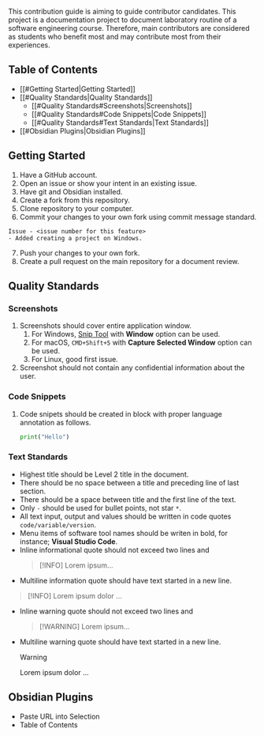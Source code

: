 This contribution guide is aiming to guide contributor candidates. This project is a documentation project to document laboratory routine of a software engineering course. Therefore, main contributors are considered as students who benefit most and may contribute most from their experiences. 
## Table of Contents

- [[#Getting Started|Getting Started]]
- [[#Quality Standards|Quality Standards]]
	- [[#Quality Standards#Screenshots|Screenshots]]
	- [[#Quality Standards#Code Snippets|Code Snippets]]
	- [[#Quality Standards#Text Standards|Text Standards]]
- [[#Obsidian Plugins|Obsidian Plugins]]
## Getting Started

1. Have a GitHub account.
2. Open an issue or show your intent in an existing issue.
3. Have git and Obsidian installed.
4. Create a fork from this repository.
5. Clone repository to your computer.
6. Commit your changes to your own fork using commit message standard.
```
Issue - <issue number for this feature>
- Added creating a project on Windows.
```
7. Push your changes to your own fork.
8. Create a pull request on the main repository for a document review.
## Quality Standards

### Screenshots

1. Screenshots should cover entire application window. 
	1. For Windows, [Snip Tool](https://support.microsoft.com/en-us/windows/use-snipping-tool-to-capture-screenshots-00246869-1843-655f-f220-97299b865f6b) with **Window** option can be used.
	2. For macOS, `CMD+Shift+5` with **Capture Selected Window** option can be used.
	3. For Linux, good first issue.
2. Screenshot should not contain any confidential information about the user.
### Code Snippets

1. Code snipets should be created in block with proper language annotation as follows.
	``` python
	print("Hello")
	```
### Text Standards

- Highest title should be Level 2 title in the document.
- There should be no space between a title and preceding line of last section.
- There should be a space between title and the first line of the text.
- Only `-` should be used for bullet points, not star `*`.
- All text input, output and values should be written in code quotes `code/variable/version`.
- Menu items of software tool names should be writen in bold, for instance; **Visual Studio Code**.
- Inline informational quote should not exceed two lines and
  >[!INFO] Lorem ipsum...
- Multiline information quote should have text started in a new line.
>[!INFO]
>Lorem ipsum dolor ...
- Inline warning quote should not exceed two lines and
  >[!WARNING] Lorem ipsum...
- Multiline warning quote should have text started in a new line.
  >[!WARNING]
  >Lorem ipsum dolor ...
## Obsidian Plugins

- Paste URL into Selection
- Table of Contents